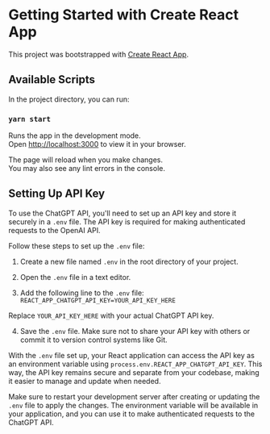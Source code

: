# Getting Started with Create React App

This project was bootstrapped with [Create React App](https://github.com/facebook/create-react-app).

## Available Scripts

In the project directory, you can run:

### `yarn start`

Runs the app in the development mode.\
Open [http://localhost:3000](http://localhost:3000) to view it in your browser.

The page will reload when you make changes.\
You may also see any lint errors in the console.

## Setting Up API Key

To use the ChatGPT API, you'll need to set up an API key and store it securely in a `.env` file. The API key is required for making authenticated requests to the OpenAI API.

Follow these steps to set up the `.env` file:

1. Create a new file named `.env` in the root directory of your project.

2. Open the `.env` file in a text editor.

3. Add the following line to the `.env` file:
    `REACT_APP_CHATGPT_API_KEY=YOUR_API_KEY_HERE`


Replace `YOUR_API_KEY_HERE` with your actual ChatGPT API key.

4. Save the `.env` file. Make sure not to share your API key with others or commit it to version control systems like Git.

With the `.env` file set up, your React application can access the API key as an environment variable using `process.env.REACT_APP_CHATGPT_API_KEY`. This way, the API key remains secure and separate from your codebase, making it easier to manage and update when needed.

Make sure to restart your development server after creating or updating the `.env` file to apply the changes. The environment variable will be available in your application, and you can use it to make authenticated requests to the ChatGPT API.

